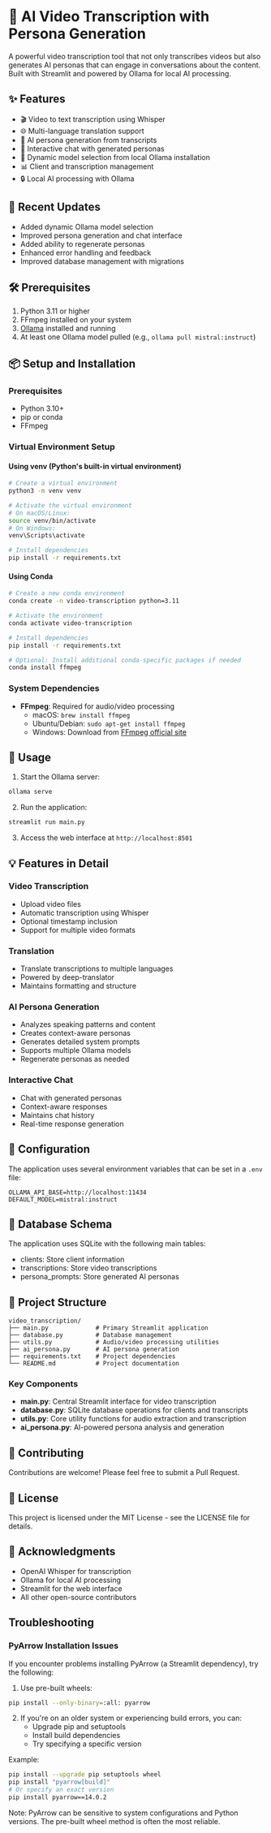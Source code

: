# 🎥 AI Video Transcription with Persona Generation

A powerful video transcription tool that not only transcribes videos but also generates AI personas that can engage in conversations about the content. Built with Streamlit and powered by Ollama for local AI processing.

## ✨ Features

- 🎬 Video to text transcription using Whisper
- 🌐 Multi-language translation support
- 🤖 AI persona generation from transcripts
- 💬 Interactive chat with generated personas
- 🔄 Dynamic model selection from local Ollama installation
- 📊 Client and transcription management
- 🔒 Local AI processing with Ollama

## 🚀 Recent Updates

- Added dynamic Ollama model selection
- Improved persona generation and chat interface
- Added ability to regenerate personas
- Enhanced error handling and feedback
- Improved database management with migrations

## 🛠️ Prerequisites

1. Python 3.11 or higher
2. FFmpeg installed on your system
3. [Ollama](https://ollama.ai/) installed and running
4. At least one Ollama model pulled (e.g., `ollama pull mistral:instruct`)

## 📦 Setup and Installation

### Prerequisites
- Python 3.10+
- pip or conda
- FFmpeg

### Virtual Environment Setup

#### Using venv (Python's built-in virtual environment)
```bash
# Create a virtual environment
python3 -m venv venv

# Activate the virtual environment
# On macOS/Linux:
source venv/bin/activate
# On Windows:
venv\Scripts\activate

# Install dependencies
pip install -r requirements.txt
```

#### Using Conda
```bash
# Create a new conda environment
conda create -n video-transcription python=3.11

# Activate the environment
conda activate video-transcription

# Install dependencies
pip install -r requirements.txt

# Optional: Install additional conda-specific packages if needed
conda install ffmpeg
```

### System Dependencies
- **FFmpeg**: Required for audio/video processing
  - macOS: `brew install ffmpeg`
  - Ubuntu/Debian: `sudo apt-get install ffmpeg`
  - Windows: Download from [FFmpeg official site](https://ffmpeg.org/download.html)

## 🚀 Usage

1. Start the Ollama server:
```bash
ollama serve
```

2. Run the application:
```bash
streamlit run main.py
```

3. Access the web interface at `http://localhost:8501`

## 💡 Features in Detail

### Video Transcription
- Upload video files
- Automatic transcription using Whisper
- Optional timestamp inclusion
- Support for multiple video formats

### Translation
- Translate transcriptions to multiple languages
- Powered by deep-translator
- Maintains formatting and structure

### AI Persona Generation
- Analyzes speaking patterns and content
- Creates context-aware personas
- Generates detailed system prompts
- Supports multiple Ollama models
- Regenerate personas as needed

### Interactive Chat
- Chat with generated personas
- Context-aware responses
- Maintains chat history
- Real-time response generation

## 🔧 Configuration

The application uses several environment variables that can be set in a `.env` file:

```env
OLLAMA_API_BASE=http://localhost:11434
DEFAULT_MODEL=mistral:instruct
```

## 📝 Database Schema

The application uses SQLite with the following main tables:
- clients: Store client information
- transcriptions: Store video transcriptions
- persona_prompts: Store generated AI personas

## 📁 Project Structure

```
video_transcription/
├── main.py             # Primary Streamlit application
├── database.py         # Database management
├── utils.py            # Audio/video processing utilities
├── ai_persona.py       # AI persona generation
├── requirements.txt    # Project dependencies
└── README.md           # Project documentation
```

### Key Components
- **main.py**: Central Streamlit interface for video transcription
- **database.py**: SQLite database operations for clients and transcripts
- **utils.py**: Core utility functions for audio extraction and transcription
- **ai_persona.py**: AI-powered persona analysis and generation

## 🤝 Contributing

Contributions are welcome! Please feel free to submit a Pull Request.

## 📄 License

This project is licensed under the MIT License - see the LICENSE file for details.

## 🙏 Acknowledgments

- OpenAI Whisper for transcription
- Ollama for local AI processing
- Streamlit for the web interface
- All other open-source contributors

## Troubleshooting

### PyArrow Installation Issues

If you encounter problems installing PyArrow (a Streamlit dependency), try the following:

1. Use pre-built wheels:
```bash
pip install --only-binary=:all: pyarrow
```

2. If you're on an older system or experiencing build errors, you can:
   - Upgrade pip and setuptools
   - Install build dependencies
   - Try specifying a specific version

Example:
```bash
pip install --upgrade pip setuptools wheel
pip install "pyarrow[build]"
# Or specify an exact version
pip install pyarrow==14.0.2
```

Note: PyArrow can be sensitive to system configurations and Python versions. The pre-built wheel method is often the most reliable.
